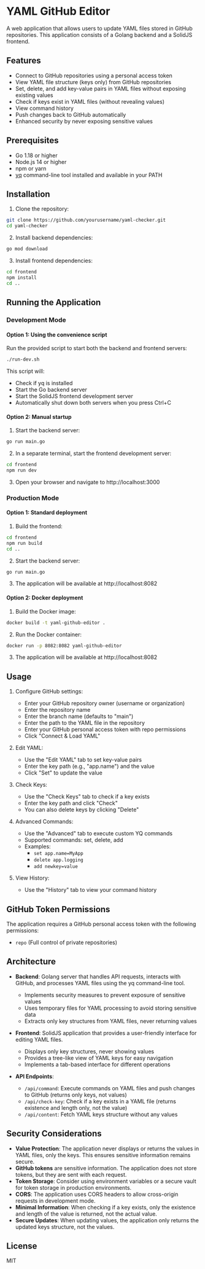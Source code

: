 # YAML GitHub Editor

A web application that allows users to update YAML files stored in GitHub repositories. This application consists of a Golang backend and a SolidJS frontend.

## Features

- Connect to GitHub repositories using a personal access token
- View YAML file structure (keys only) from GitHub repositories
- Set, delete, and add key-value pairs in YAML files without exposing existing values
- Check if keys exist in YAML files (without revealing values)
- View command history
- Push changes back to GitHub automatically
- Enhanced security by never exposing sensitive values

## Prerequisites

- Go 1.18 or higher
- Node.js 14 or higher
- npm or yarn
- [yq](https://github.com/mikefarah/yq) command-line tool installed and available in your PATH

## Installation

1. Clone the repository:

```bash
git clone https://github.com/yourusername/yaml-checker.git
cd yaml-checker
```

2. Install backend dependencies:

```bash
go mod download
```

3. Install frontend dependencies:

```bash
cd frontend
npm install
cd ..
```

## Running the Application

### Development Mode

#### Option 1: Using the convenience script

Run the provided script to start both the backend and frontend servers:

```bash
./run-dev.sh
```

This script will:
- Check if yq is installed
- Start the Go backend server
- Start the SolidJS frontend development server
- Automatically shut down both servers when you press Ctrl+C

#### Option 2: Manual startup

1. Start the backend server:

```bash
go run main.go
```

2. In a separate terminal, start the frontend development server:

```bash
cd frontend
npm run dev
```

3. Open your browser and navigate to http://localhost:3000

### Production Mode

#### Option 1: Standard deployment

1. Build the frontend:

```bash
cd frontend
npm run build
cd ..
```

2. Start the backend server:

```bash
go run main.go
```

3. The application will be available at http://localhost:8082

#### Option 2: Docker deployment

1. Build the Docker image:

```bash
docker build -t yaml-github-editor .
```

2. Run the Docker container:

```bash
docker run -p 8082:8082 yaml-github-editor
```

3. The application will be available at http://localhost:8082

## Usage

1. Configure GitHub settings:
   - Enter your GitHub repository owner (username or organization)
   - Enter the repository name
   - Enter the branch name (defaults to "main")
   - Enter the path to the YAML file in the repository
   - Enter your GitHub personal access token with repo permissions
   - Click "Connect & Load YAML"

2. Edit YAML:
   - Use the "Edit YAML" tab to set key-value pairs
   - Enter the key path (e.g., "app.name") and the value
   - Click "Set" to update the value

3. Check Keys:
   - Use the "Check Keys" tab to check if a key exists
   - Enter the key path and click "Check"
   - You can also delete keys by clicking "Delete"

4. Advanced Commands:
   - Use the "Advanced" tab to execute custom YQ commands
   - Supported commands: set, delete, add
   - Examples:
     - `set app.name=MyApp`
     - `delete app.logging`
     - `add newkey=value`

5. View History:
   - Use the "History" tab to view your command history

## GitHub Token Permissions

The application requires a GitHub personal access token with the following permissions:
- `repo` (Full control of private repositories)

## Architecture

- **Backend**: Golang server that handles API requests, interacts with GitHub, and processes YAML files using the yq command-line tool.
  - Implements security measures to prevent exposure of sensitive values
  - Uses temporary files for YAML processing to avoid storing sensitive data
  - Extracts only key structures from YAML files, never returning values
  
- **Frontend**: SolidJS application that provides a user-friendly interface for editing YAML files.
  - Displays only key structures, never showing values
  - Provides a tree-like view of YAML keys for easy navigation
  - Implements a tab-based interface for different operations
  
- **API Endpoints**:
  - `/api/command`: Execute commands on YAML files and push changes to GitHub (returns only keys, not values)
  - `/api/check-key`: Check if a key exists in a YAML file (returns existence and length only, not the value)
  - `/api/content`: Fetch YAML keys structure without any values

## Security Considerations

- **Value Protection**: The application never displays or returns the values in YAML files, only the keys. This ensures sensitive information remains secure.
- **GitHub tokens** are sensitive information. The application does not store tokens, but they are sent with each request.
- **Token Storage**: Consider using environment variables or a secure vault for token storage in production environments.
- **CORS**: The application uses CORS headers to allow cross-origin requests in development mode.
- **Minimal Information**: When checking if a key exists, only the existence and length of the value is returned, not the actual value.
- **Secure Updates**: When updating values, the application only returns the updated keys structure, not the values.

## License

MIT
